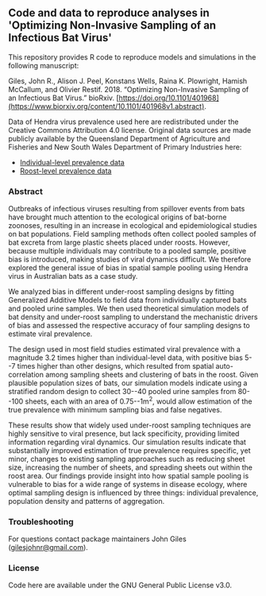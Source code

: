 
## Code and data to reproduce analyses in 'Optimizing Non-Invasive Sampling of an Infectious Bat Virus'

This repository provides R code to reproduce models and simulations in the following manuscript:

Giles, John R., Alison J. Peel, Konstans Wells, Raina K. Plowright, Hamish McCallum, and Olivier Restif. 2018. “Optimizing Non-Invasive Sampling of an Infectious Bat Virus.” bioRxiv. [https://doi.org/10.1101/401968](https://www.biorxiv.org/content/10.1101/401968v1.abstract).

Data of Hendra virus prevalence used here are redistributed under the Creative Commons Attribution 4.0 license. Original data sources are made publicly available by the Queensland Department of Agriculture and Fisheries and New South Wales Department of Primary Industries here:

  * [Individual-level prevalence data](https://www.data.qld.gov.au/dataset/hendra-virus-infection-in-australian-black-flying-foxes-pteropus-alecto)
  * [Roost-level prevalence data](https://www.data.qld.gov.au/dataset/hev-infection-flying-foxes-eastern-australia)


### Abstract
Outbreaks of infectious viruses resulting from spillover events from bats have brought much attention to the ecological origins of bat-borne zoonoses, resulting in an increase in ecological and epidemiological studies on bat populations. Field sampling methods often collect pooled samples of bat excreta from large plastic sheets placed under roosts. However, because multiple individuals may contribute to a pooled sample, positive bias is introduced, making studies of viral dynamics difficult. We therefore explored the general issue of bias in spatial sample pooling using Hendra virus in Australian bats as a case study.

We analyzed bias in different under-roost sampling designs by fitting Generalized Additive Models to field data from individually captured bats and pooled urine samples. We then used theoretical simulation models of bat density and under-roost sampling to understand the mechanistic drivers of bias and assessed the respective accuracy of four sampling designs to estimate viral prevalence.

The design used in most field studies estimated viral prevalence with a magnitude 3.2 times higher than individual-level data, with positive bias 5--7 times higher than other designs, which resulted from spatial auto-correlation among sampling sheets and clustering of bats in the roost. Given plausible population sizes of bats, our simulation models indicate using a stratified random design to collect 30--40 pooled urine samples from 80--100 sheets, each with an area of 0.75--1m$^2$, would allow estimation of the true prevalence with minimum sampling bias and false negatives.

These results show that widely used under-roost sampling techniques are highly sensitive to viral presence, but lack specificity, providing limited information regarding viral dynamics. Our simulation results indicate that substantially improved estimation of true prevalence requires specific, yet minor, changes to existing sampling approaches such as reducing sheet size, increasing the number of sheets, and spreading sheets out within the roost area. Our findings provide insight into how spatial sample pooling is vulnerable to bias for a wide range of systems in disease ecology, where optimal sampling design is influenced by three things: individual prevalence, population density and patterns of aggregation.

### Troubleshooting

For questions contact package maintainers John Giles (gilesjohnr@gmail.com).

### License

Code here are available under the GNU General Public License v3.0.
